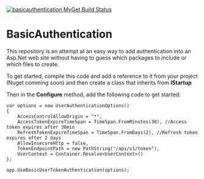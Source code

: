 [![basicauthentication MyGet Build Status](https://www.myget.org/BuildSource/Badge/basicauthentication?identifier=538e9ae0-25ff-4cab-9afc-6de0579dabf7)](https://www.myget.org/)

# BasicAuthentication

This repository is an attempt at an easy way to add authentication into an Asp.Net web site without having to guess which packages to include or which files to create.

To get started, compile this code and add a reference to it from your project (Nuget comming soon) and then create a class that inherits from **IStartup**

Then in the **Configure** method, add the following code to get started:

    var options = new UserAuthenticationOptions()
    {
    	AccessControlAllowOrigin = "*",
    	AccessTokenExpireTimeSpan = TimeSpan.FromMinutes(30), //Access token expires after 30min
    	RefreshTokenExpireTimeSpan = TimeSpan.FromDays(2), //Refresh token expires after 2 days
    	AllowInsecureHttp = false,
    	TokenEndpointPath = new PathString("/api/v1/token"),
    	UserContext = Container.Resolve<UserContext>()
    };
    
    app.UseBasicUserTokenAuthentication(options);